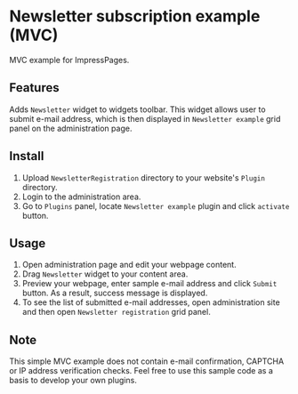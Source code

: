 # Newsletter subscription example (MVC)

MVC example for ImpressPages.

## Features

Adds `Newsletter` widget to widgets toolbar. This widget allows user to submit e-mail address, which is then displayed
in `Newsletter example` grid panel on the administration page.

## Install

1. Upload `NewsletterRegistration` directory to your website's `Plugin` directory.
2. Login to the administration area.
3. Go to `Plugins` panel, locate `Newsletter example` plugin and click `activate` button.

## Usage

1. Open administration page and edit your webpage content.
2. Drag `Newsletter` widget to your content area.
3. Preview your webpage, enter sample e-mail address and click `Submit` button. As a result, success message is displayed.
4. To see the list of submitted e-mail addresses, open administration site and then open `Newsletter registration` grid panel.

## Note

This simple MVC example does not contain e-mail confirmation, CAPTCHA or IP address verification checks.
Feel free to use this sample code as a basis to develop your own plugins.